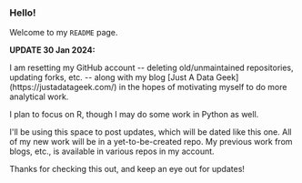 ### Hello!

Welcome to my `README` page.

**UPDATE 30 Jan 2024:**
<p>I am resetting my GitHub account -- deleting old/unmaintained repositories, updating forks, etc. -- along with my blog [Just A Data Geek](https://justadatageek.com/) in the hopes of motivating myself to do more analytical work.</p>
<p>I plan to focus on R, though I may do some work in Python as well.</p>
<p>I'll be using this space to post updates, which will be dated like this one.  All of my new work will be in a yet-to-be-created repo.  My previous work from blogs, etc., is available in various repos in my account.</p>
<p>Thanks for checking this out, and keep an eye out for updates!</p>
<br>

<!--
**richard-ian-carpenter/richard-ian-carpenter** is a ✨ _special_ ✨ repository because its `README.md` (this file) appears on your GitHub profile.

Here are some ideas to get you started:

- 🔭 I’m currently working on ...
- 🌱 I’m currently learning ...
- 👯 I’m looking to collaborate on ...
- 🤔 I’m looking for help with ...
- 💬 Ask me about ...
- 📫 How to reach me: ...
- 😄 Pronouns: ...
- ⚡ Fun fact: ...
-->
